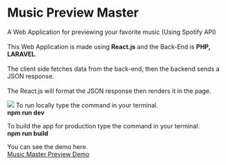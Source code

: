 # Music Preview Master
A Web Application for previewing your favorite music (Using Spotify API)<br><br>
This Web Application is made using <b>React.js</b> and the Back-End is <b>PHP, LARAVEL</b>.<br><br>
The client side fetches data from the back-end, then the backend sends a JSON response.<br><br>
The React.js will format the JSON response then renders it in the page.<br>

<img height="auto" width="auto" src="https://repository-images.githubusercontent.com/209236893/ccce1500-dae3-11e9-9ba1-e5e1a932ee7d"/>
To run locally type the command in your terminal.<br>
<b>npm run dev</b>

To build the app for production type the command in your terminal.<br>
<b>npm run build</b>

You can see the demo here.<br>
<a href="https://jb-villamayor.000webhostapp.com/Music-Master/">Music Master Preview Demo</a>
